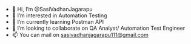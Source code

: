 - 👋 Hi, I’m @SasiVadhanJagarapu
- 👀 I’m interested in Automation Testing
- 🌱 I’m currently learning Postman API
- 💞️ I’m looking to collaborate on QA Analyst/ Automation Test Engineer
- 📫 You can mail on sasivadhanjagarapu111@gmail.com
